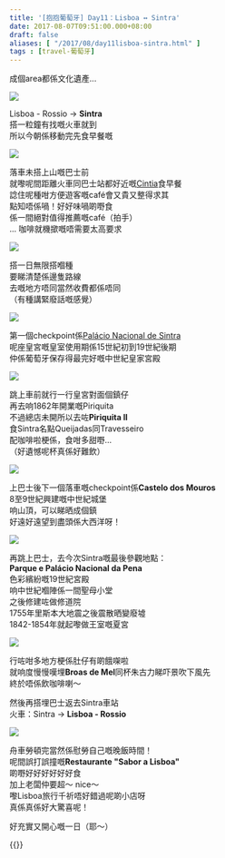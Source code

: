 ```yaml
---
title: '[抱抱葡萄牙] Day11：Lisboa ↔ Sintra'
date: 2017-08-07T09:51:00.000+08:00
draft: false
aliases: [ "/2017/08/day11lisboa-sintra.html" ]
tags : [travel-葡萄牙]
---
```


成個area都係文化遺產...  

![](/images/portugal11a0.jpg)

Lisboa - Rossio → **Sintra**  
搭一粒鐘有找嘅火車就到  
所以今朝係移動完先食早餐嘅  

![](/images/portugal11a.jpg)

落車未搭上山嘅巴士前  
就嚟呢間距離火車同巴士站都好近嘅[Cintia](https://hidie.net/portugal11a/)食早餐  
諗住呢種咁方便遊客嘅café會又貴又整得求其  
點知唔係喎！好好味喎啲嘢食  
係一間絕對值得推薦嘅café（拍手）  
... 咖啡就機撳嘅唔需要太高要求  

![](/images/portugal11a3.jpg)

搭一日無限搭嗰種  
要睇清楚係邊隻路線  
去嘅地方唔同當然收費都係唔同  
（有種講緊廢話嘅感覺）  

![](/images/portugal11b.jpg)

第一個checkpoint係[Palácio Nacional de Sintra](https://hidie.net/portugal11b/)  
呢座皇宮嘅皇室使用期係15世紀初到19世紀後期  
仲係葡萄牙保存得最完好嘅中世紀皇家宮殿  

[![](https://c1.staticflickr.com/5/4298/35294960823_b1cd2805d2_z.jpg)](https://c1.staticflickr.com/5/4298/35294960823_b1cd2805d2_z.jpg)

跳上車前就行一行皇宮對面個鎮仔  
再去响1862年開業嘅Piriquita  
不過總店未開所以去咗**Piriquita II**  
食Sintra名點Queijadas同Travesseiro  
配咖啡啦梗係，食咁多甜嘢...  
（好遺憾呢杯真係好難飲）  

[![](https://c1.staticflickr.com/5/4323/35263651944_6cdf3f0bf5_z.jpg)](https://c1.staticflickr.com/5/4323/35263651944_6cdf3f0bf5_z.jpg)

上巴士後下一個落車嘅checkpoint係**Castelo dos Mouros**  
8至9世紀興建嘅中世紀城堡  
响山頂，可以睇晒成個鎮  
好遠好遠望到盡頭係大西洋呀！  

[![](https://c1.staticflickr.com/5/4291/35295490733_5af6db5ab8_z.jpg)](https://c1.staticflickr.com/5/4291/35295490733_5af6db5ab8_z.jpg)

再跳上巴士，去今次Sintra嘅最後參觀地點：  
**Parque e Palácio Nacional da Pena**  
色彩繽紛嘅19世紀宮殿  
响中世紀嗰陣係一間聖母小堂  
之後修建咗做修道院  
1755年里斯本大地震之後震散晒變廢墟  
1842-1854年就起嚟做王室嘅夏宮  

[![](https://c1.staticflickr.com/5/4300/36062512006_1a1e4245eb_z.jpg)](https://c1.staticflickr.com/5/4300/36062512006_1a1e4245eb_z.jpg)

行咗咁多地方梗係肚仔有啲餓㗎啦  
就响度慢慢嘆埋**Broas de Mel**同杯朱古力睇吓景吹下風先  
終於唔係飲咖啡喇～  
  
然後再搭埋巴士返去Sintra車站  
火車：Sintra → **Lisboa - Rossio**  
  

[![](https://c1.staticflickr.com/5/4291/35264024434_312a1ba82c_z.jpg)](https://c1.staticflickr.com/5/4291/35264024434_312a1ba82c_z.jpg)

舟車勞頓完當然係慰勞自己嘅晚飯時間！  
呢間誤打誤撞嘅**Restaurante "Sabor a Lisboa"**  
啲嘢好好好好好好食  
加上老闆仲要超～ nice～  
嚟Lisboa旅行千祈唔好錯過呢啲小店呀  
真係真係好大驚喜呢！  
  
  
好充實又開心嘅一日（耶～）  
  

{{<portugal>}}  
